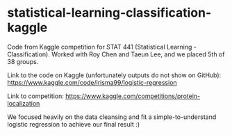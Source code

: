 # statistical-learning-classification-kaggle
Code from Kaggle competition for STAT 441 (Statistical Learning - Classification). Worked with Roy Chen and Taeun Lee, and we placed 5th of 38 groups. 

Link to the code on Kaggle (unfortunately outputs do not show on GitHub): https://www.kaggle.com/code/irisma99/logistic-regression

Link to competition: https://www.kaggle.com/competitions/protein-localization

We focused heavily on the data cleansing and fit a simple-to-understand logistic regression to achieve our final result :)
